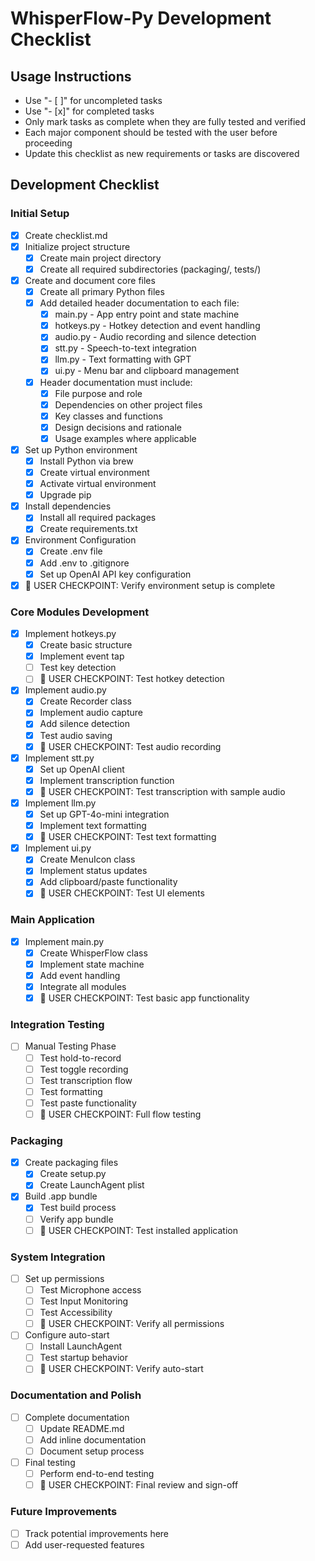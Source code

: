 # WhisperFlow-Py Development Checklist

## Usage Instructions

- Use "- [ ]" for uncompleted tasks
- Use "- [x]" for completed tasks
- Only mark tasks as complete when they are fully tested and verified
- Each major component should be tested with the user before proceeding
- Update this checklist as new requirements or tasks are discovered

## Development Checklist

### Initial Setup

- [x] Create checklist.md
- [x] Initialize project structure
  - [x] Create main project directory
  - [x] Create all required subdirectories (packaging/, tests/)
- [x] Create and document core files
  - [x] Create all primary Python files
  - [x] Add detailed header documentation to each file:
    - [x] main.py - App entry point and state machine
    - [x] hotkeys.py - Hotkey detection and event handling
    - [x] audio.py - Audio recording and silence detection
    - [x] stt.py - Speech-to-text integration
    - [x] llm.py - Text formatting with GPT
    - [x] ui.py - Menu bar and clipboard management
  - [x] Header documentation must include:
    - [x] File purpose and role
    - [x] Dependencies on other project files
    - [x] Key classes and functions
    - [x] Design decisions and rationale
    - [x] Usage examples where applicable
- [x] Set up Python environment
  - [x] Install Python via brew
  - [x] Create virtual environment
  - [x] Activate virtual environment
  - [x] Upgrade pip
- [x] Install dependencies
  - [x] Install all required packages
  - [x] Create requirements.txt
- [x] Environment Configuration
  - [x] Create .env file
  - [x] Add .env to .gitignore
  - [x] Set up OpenAI API key configuration
- [x] 👤 USER CHECKPOINT: Verify environment setup is complete

### Core Modules Development

- [x] Implement hotkeys.py
  - [x] Create basic structure
  - [x] Implement event tap
  - [ ] Test key detection
  - [ ] 👤 USER CHECKPOINT: Test hotkey detection
- [x] Implement audio.py
  - [x] Create Recorder class
  - [x] Implement audio capture
  - [x] Add silence detection
  - [x] Test audio saving
  - [x] 👤 USER CHECKPOINT: Test audio recording
- [x] Implement stt.py
  - [x] Set up OpenAI client
  - [x] Implement transcription function
  - [x] 👤 USER CHECKPOINT: Test transcription with sample audio
- [x] Implement llm.py
  - [x] Set up GPT-4o-mini integration
  - [x] Implement text formatting
  - [x] 👤 USER CHECKPOINT: Test text formatting
- [x] Implement ui.py
  - [x] Create MenuIcon class
  - [x] Implement status updates
  - [x] Add clipboard/paste functionality
  - [x] 👤 USER CHECKPOINT: Test UI elements

### Main Application

- [x] Implement main.py
  - [x] Create WhisperFlow class
  - [x] Implement state machine
  - [x] Add event handling
  - [x] Integrate all modules
  - [x] 👤 USER CHECKPOINT: Test basic app functionality

### Integration Testing

- [ ] Manual Testing Phase
  - [ ] Test hold-to-record
  - [ ] Test toggle recording
  - [ ] Test transcription flow
  - [ ] Test formatting
  - [ ] Test paste functionality
  - [ ] 👤 USER CHECKPOINT: Full flow testing

### Packaging

- [x] Create packaging files
  - [x] Create setup.py
  - [x] Create LaunchAgent plist
- [x] Build .app bundle
  - [x] Test build process
  - [ ] Verify app bundle
  - [ ] 👤 USER CHECKPOINT: Test installed application

### System Integration

- [ ] Set up permissions
  - [ ] Test Microphone access
  - [ ] Test Input Monitoring
  - [ ] Test Accessibility
  - [ ] 👤 USER CHECKPOINT: Verify all permissions
- [ ] Configure auto-start
  - [ ] Install LaunchAgent
  - [ ] Test startup behavior
  - [ ] 👤 USER CHECKPOINT: Verify auto-start

### Documentation and Polish

- [ ] Complete documentation
  - [ ] Update README.md
  - [ ] Add inline documentation
  - [ ] Document setup process
- [ ] Final testing
  - [ ] Perform end-to-end testing
  - [ ] 👤 USER CHECKPOINT: Final review and sign-off

### Future Improvements

- [ ] Track potential improvements here
- [ ] Add user-requested features
